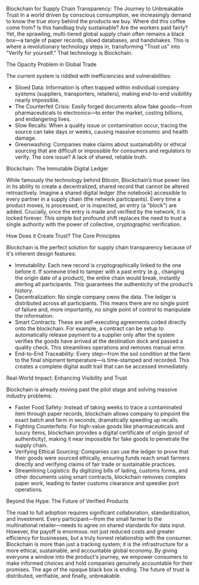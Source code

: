 Blockchain for Supply Chain Transparency: The Journey to Unbreakable Trust 
In a world driven by conscious consumption, we increasingly demand to know the true story behind the products we buy. Where did this coffee come from? Is this handbag truly sustainable? Are the workers paid fairly?
Yet, the sprawling, multi-tiered global supply chain often remains a black box—a tangle of paper records, siloed databases, and handshakes. This is where a revolutionary technology steps in, transforming "Trust us" into "Verify for yourself."
That technology is Blockchain.


The Opacity Problem in Global Trade 

The current system is riddled with inefficiencies and vulnerabilities:
 * Siloed Data: Information is often trapped within individual company systems (suppliers, transporters, retailers), making end-to-end visibillity nearly impossible.
 * The Counterfeit Crisis: Easily forged documents allow fake goods—from pharmaceuticals to electronics—to enter the market, costing billions, and endangering lives.
 * Slow Recalls: When a quality issue or contamination occur, tracing the source can take days or weeks, causing massive economic and health damage.
 * Greenwashing: Companies make claims about sustainability or ethical sourcing that are difficult or impossible for consumers and regulators to verify.
The core issue? A lack of shared, reliable truth.


Blockchain: The Immutable Digital Ledger 

While famously the technology behind Bitcoin, Blockchain’s true power lies in its ability to create a decentralized, shared record that cannot be altered retroactively.
Imagine a shared digital ledger (the notebook) accessible to every partner in a supply chain (the network participants). Every time a product moves, is processed, or is inspected, an entry (a "block") are added. Crucially, once the entry is made and verified by the network, it is locked forever.
This simple but profound shift replaces the need to trust a single authority with the power of collective, cryptographic verification.

How Does it Create Trust? The Core Principles

Blockchain is the perfect solution for supply chain transparency because of it's inherent design features:
 * Immutability: Each new record is cryptographically linked to the one before it. If someone tried to tamper with a past entry (e.g., changing the origin date of a product), the entire chain would break, instantly alerting all participants. This guarantees the authenticity of the product’s history.
 * Decentralization: No single company owns the data. The ledger is distributed across all participants. This means there are no single point of failure and, more importantly, no single point of control to manipulate the information.
 * Smart Contracts: These are self-executing agreements coded directly onto the blockchain. For example, a contract can be setup to automatically release payment to a supplier only after the system verifies the goods have arrived at the destination dock and passed a quality check. This streamlines operations and removes manual error.
 * End-to-End Traceability: Every step—from the soil condition at the farm to the final shipment temperature—is time-stamped and recorded. This creates a complete digital audit trail that can be accessed immediately.


Real-World Impact: Enhancing Visibility and Trust

Blockchain is already moving past the pilot stage and solving massive industry problems:
 * Faster Food Safety: Instead of taking weeks to trace a contaminated item through paper records, blockchain allows company to pinpoint the exact batch and farm in seconds, dramatically speeding up recalls.
 * Fighting Counterfeits: For high-value goods like pharmaceuticals and luxury items, blockchain provides a digital certificate of origin (proof of authenticity), making it near impossible for fake goods to penetrate the supply chain.
 * Verifying Ethical Sourcing: Companies can use the ledger to prove that their goods were sourced ethically, ensuring funds reach small farmers directly and verifying claims of fair trade or sustainable practices.
 * Streamlining Logistics: By digitizing bills of lading, customs forms, and other documents using smart contracts, blockchain removes complex paper work, leading to faster customs clearance and speedier port operations.

Beyond the Hype: The Future of Verified Products 

The road to full adoption requires significant collaboration, standardization, and investment. Every participant—from the small farmer to the multinational retailer—needs to agree on shared standards for data input.
However, the payoff is enormous: not just reduced costs and greater efficiency for businesses, but a truly honest relationship with the consumer.
Blockchain is more than just a tracking system; it is the infrastructure for a more ethical, sustainable, and accountable global economy. By giving everyone a window into the product's journey, we empower consumers to make informed choices and hold companies genuinely accountable for their promises.
The age of the opaque black box is ending. The future of trust is distributed, verifiable, and finally, unbreakable.
